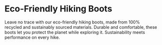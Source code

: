 # Eco-Friendly Hiking Boots

Leave no trace with our eco-friendly hiking boots, made from 100% recycled and
sustainably sourced materials. Durable and comfortable, these boots let you
protect the planet while exploring it. Sustainability meets performance on every
hike.
